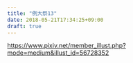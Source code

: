 ```yaml
---
title: "例大祭13"
date: 2018-05-21T17:34:25+09:00
draft: true
---
```


https://www.pixiv.net/member_illust.php?mode=medium&illust_id=56728352

